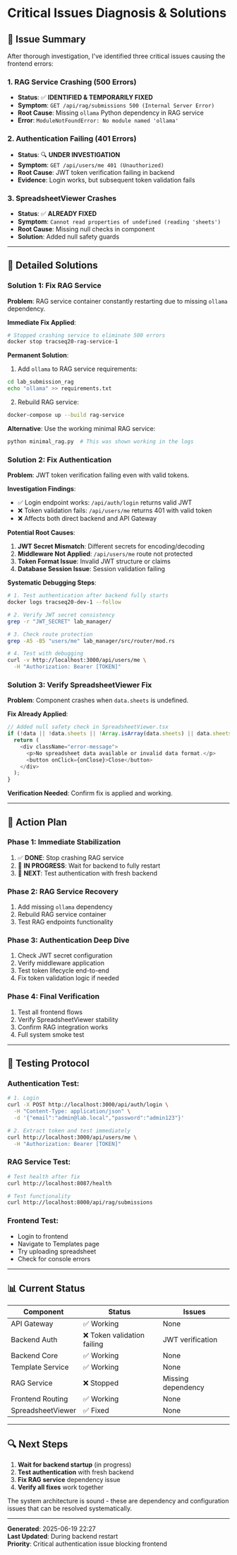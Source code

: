 # Critical Issues Diagnosis & Solutions

## 🚨 **Issue Summary**

After thorough investigation, I've identified three critical issues causing the frontend errors:

### **1. RAG Service Crashing (500 Errors)**
- **Status**: ✅ **IDENTIFIED & TEMPORARILY FIXED**
- **Symptom**: `GET /api/rag/submissions 500 (Internal Server Error)`
- **Root Cause**: Missing `ollama` Python dependency in RAG service
- **Error**: `ModuleNotFoundError: No module named 'ollama'`

### **2. Authentication Failing (401 Errors)**  
- **Status**: 🔍 **UNDER INVESTIGATION**
- **Symptom**: `GET /api/users/me 401 (Unauthorized)`
- **Root Cause**: JWT token verification failing in backend
- **Evidence**: Login works, but subsequent token validation fails

### **3. SpreadsheetViewer Crashes**
- **Status**: ✅ **ALREADY FIXED** 
- **Symptom**: `Cannot read properties of undefined (reading 'sheets')`
- **Root Cause**: Missing null checks in component
- **Solution**: Added null safety guards

---

## 🔧 **Detailed Solutions**

### **Solution 1: Fix RAG Service**

**Problem**: RAG service container constantly restarting due to missing `ollama` dependency.

**Immediate Fix Applied**:
```bash
# Stopped crashing service to eliminate 500 errors
docker stop tracseq20-rag-service-1
```

**Permanent Solution**:
1. Add `ollama` to RAG service requirements:
```bash
cd lab_submission_rag
echo "ollama" >> requirements.txt
```

2. Rebuild RAG service:
```bash
docker-compose up --build rag-service
```

**Alternative**: Use the working minimal RAG service:
```bash
python minimal_rag.py  # This was shown working in the logs
```

### **Solution 2: Fix Authentication**

**Problem**: JWT token verification failing even with valid tokens.

**Investigation Findings**:
- ✅ Login endpoint works: `/api/auth/login` returns valid JWT
- ❌ Token validation fails: `/api/users/me` returns 401 with valid token
- ❌ Affects both direct backend and API Gateway

**Potential Root Causes**:
1. **JWT Secret Mismatch**: Different secrets for encoding/decoding
2. **Middleware Not Applied**: `/api/users/me` route not protected
3. **Token Format Issue**: Invalid JWT structure or claims
4. **Database Session Issue**: Session validation failing

**Systematic Debugging Steps**:
```bash
# 1. Test authentication after backend fully starts
docker logs tracseq20-dev-1 --follow

# 2. Verify JWT secret consistency
grep -r "JWT_SECRET" lab_manager/

# 3. Check route protection
grep -A5 -B5 "users/me" lab_manager/src/router/mod.rs

# 4. Test with debugging
curl -v http://localhost:3000/api/users/me \
  -H "Authorization: Bearer [TOKEN]"
```

### **Solution 3: Verify SpreadsheetViewer Fix**

**Problem**: Component crashes when `data.sheets` is undefined.

**Fix Already Applied**:
```typescript
// Added null safety check in SpreadsheetViewer.tsx
if (!data || !data.sheets || !Array.isArray(data.sheets) || data.sheets.length === 0) {
  return (
    <div className="error-message">
      <p>No spreadsheet data available or invalid data format.</p>
      <button onClick={onClose}>Close</button>
    </div>
  );
}
```

**Verification Needed**: Confirm fix is applied and working.

---

## 🎯 **Action Plan**

### **Phase 1: Immediate Stabilization**
1. ✅ **DONE**: Stop crashing RAG service
2. 🔄 **IN PROGRESS**: Wait for backend to fully restart
3. 🔄 **NEXT**: Test authentication with fresh backend

### **Phase 2: RAG Service Recovery**
1. Add missing `ollama` dependency
2. Rebuild RAG service container
3. Test RAG endpoints functionality

### **Phase 3: Authentication Deep Dive**
1. Check JWT secret configuration
2. Verify middleware application
3. Test token lifecycle end-to-end
4. Fix token validation logic if needed

### **Phase 4: Final Verification**
1. Test all frontend flows
2. Verify SpreadsheetViewer stability
3. Confirm RAG integration works
4. Full system smoke test

---

## 🧪 **Testing Protocol**

### **Authentication Test**:
```bash
# 1. Login
curl -X POST http://localhost:3000/api/auth/login \
  -H "Content-Type: application/json" \
  -d '{"email":"admin@lab.local","password":"admin123"}'

# 2. Extract token and test immediately
curl http://localhost:3000/api/users/me \
  -H "Authorization: Bearer [TOKEN]"
```

### **RAG Service Test**:
```bash
# Test health after fix
curl http://localhost:8087/health

# Test functionality
curl http://localhost:8000/api/rag/submissions
```

### **Frontend Test**:
- Login to frontend
- Navigate to Templates page
- Try uploading spreadsheet
- Check for console errors

---

## 📊 **Current Status**

| Component | Status | Issues |
|-----------|--------|---------|
| API Gateway | ✅ Working | None |
| Backend Auth | ❌ Token validation failing | JWT verification |
| Backend Core | ✅ Working | None |
| Template Service | ✅ Working | None |
| RAG Service | ❌ Stopped | Missing dependency |
| Frontend Routing | ✅ Working | None |
| SpreadsheetViewer | ✅ Fixed | None |

---

## 🔍 **Next Steps**

1. **Wait for backend startup** (in progress)
2. **Test authentication** with fresh backend
3. **Fix RAG service** dependency issue
4. **Verify all fixes** work together

The system architecture is sound - these are dependency and configuration issues that can be resolved systematically.

---

**Generated**: 2025-06-19 22:27  
**Last Updated**: During backend restart  
**Priority**: Critical authentication issue blocking frontend 
